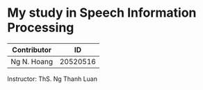 # My study in Speech Information Processing

|Contributor|ID|
|-|-|
|Ng N. Hoang|20520516|

Instructor: ThS. Ng Thanh Luan
